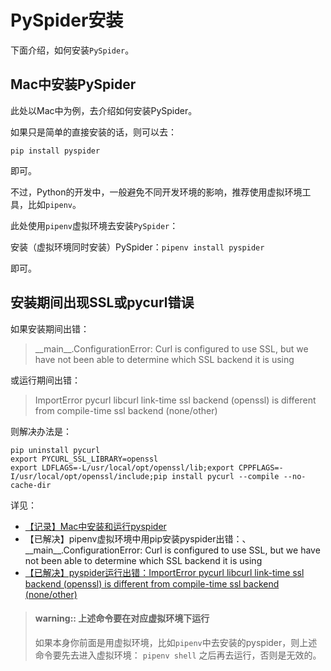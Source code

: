 # PySpider安装

下面介绍，如何安装`PySpider`。

## Mac中安装PySpider

此处以Mac中为例，去介绍如何安装PySpider。

如果只是简单的直接安装的话，则可以去：

```shell
pip install pyspider
```

即可。

不过，Python的开发中，一般避免不同开发环境的影响，推荐使用虚拟环境工具，比如`pipenv`。

此处使用`pipenv`虚拟环境去安装`PySpider`：

安装（虚拟环境同时安装）PySpider：`pipenv install pyspider`

即可。

## 安装期间出现SSL或pycurl错误

如果安装期间出错：

> \_\_main\_\_.ConfigurationError: Curl is configured to use SSL, but we have not been able to determine which SSL backend it is using

或运行期间出错：

> ImportError pycurl libcurl link-time ssl backend (openssl) is different from compile-time ssl backend (none/other)

则解决办法是：

```shell
pip uninstall pycurl
export PYCURL_SSL_LIBRARY=openssl
export LDFLAGS=-L/usr/local/opt/openssl/lib;export CPPFLAGS=-I/usr/local/opt/openssl/include;pip install pycurl --compile --no-cache-dir
```

详见：

* [【记录】Mac中安装和运行pyspider](http://www.crifan.com/mac_install_and_run_pyspider)
* 【已解决】pipenv虚拟环境中用pip安装pyspider出错：、\_\_main\_\_.ConfigurationError: Curl is configured to use SSL, but we have not been able to determine which SSL backend it is using
* [【已解决】pyspider运行出错：ImportError pycurl libcurl link-time ssl backend (openssl) is different from compile-time ssl backend (none/other)](http://www.crifan.com/pyspider_run_importerror_pycurl_libcurl_link_time_ssl_backend_openssl_is_different_from_compile_time_ssl_backend_none_other)

> #### warning:: 上述命令要在对应虚拟环境下运行
> 如果本身你前面是用虚拟环境，比如`pipenv`中去安装的pyspider，则上述命令要先去进入虚拟环境：
> `pipenv shell`
> 之后再去运行，否则是无效的。